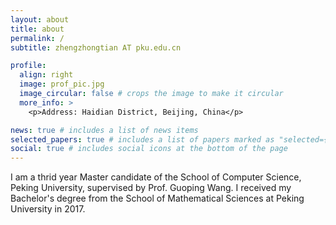 ```yaml
---
layout: about
title: about
permalink: /
subtitle: zhengzhongtian AT pku.edu.cn

profile:
  align: right
  image: prof_pic.jpg
  image_circular: false # crops the image to make it circular
  more_info: >
    <p>Address: Haidian District, Beijing, China</p>

news: true # includes a list of news items
selected_papers: true # includes a list of papers marked as "selected={true}"
social: true # includes social icons at the bottom of the page
---
```


I am a thrid year Master candidate of the School of Computer Science, Peking University, supervised by Prof. Guoping Wang. I received my Bachelor's degree from the School of Mathematical Sciences at Peking University in 2017.

